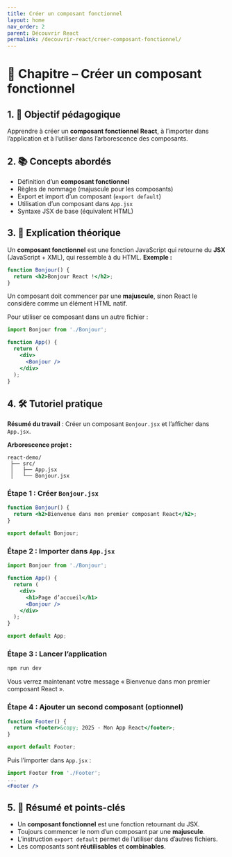 ```yaml
---
title: Créer un composant fonctionnel
layout: home
nav_order: 2
parent: Découvrir React
permalink: /decouvrir-react/creer-composant-fonctionnel/
---
```



# 📘 Chapitre – Créer un composant fonctionnel

## 1. 🎯 Objectif pédagogique

Apprendre à créer un **composant fonctionnel React**, à l’importer dans l’application et à l’utiliser dans l’arborescence des composants.

## 2. 📚 Concepts abordés

* Définition d’un **composant fonctionnel**
* Règles de nommage (majuscule pour les composants)
* Export et import d’un composant (`export default`)
* Utilisation d’un composant dans `App.jsx`
* Syntaxe JSX de base (équivalent HTML)

## 3. 🧠 Explication théorique

Un **composant fonctionnel** est une fonction JavaScript qui retourne du **JSX** (JavaScript + XML), qui ressemble à du HTML.
**Exemple :**

```jsx
function Bonjour() {
  return <h2>Bonjour React !</h2>;
}
```

Un composant doit commencer par une **majuscule**, sinon React le considère comme un élément HTML natif.

Pour utiliser ce composant dans un autre fichier :

```jsx
import Bonjour from './Bonjour';

function App() {
  return (
    <div>
      <Bonjour />
    </div>
  );
}
```

## 4. 🛠 Tutoriel pratique

**Résumé du travail** : Créer un composant `Bonjour.jsx` et l’afficher dans `App.jsx`.

**Arborescence projet :**

```
react-demo/
 ├── src/
 │   ├── App.jsx
 │   └── Bonjour.jsx
```

### Étape 1 : Créer `Bonjour.jsx`

```jsx
function Bonjour() {
  return <h2>Bienvenue dans mon premier composant React</h2>;
}

export default Bonjour;
```

### Étape 2 : Importer dans `App.jsx`

```jsx
import Bonjour from './Bonjour';

function App() {
  return (
    <div>
      <h1>Page d’accueil</h1>
      <Bonjour />
    </div>
  );
}

export default App;
```

### Étape 3 : Lancer l’application

```bash
npm run dev
```

Vous verrez maintenant votre message « Bienvenue dans mon premier composant React ».

### Étape 4 : Ajouter un second composant (optionnel)

```jsx
function Footer() {
  return <footer>&copy; 2025 - Mon App React</footer>;
}

export default Footer;
```

Puis l’importer dans `App.jsx` :

```jsx
import Footer from './Footer';
...
<Footer />
```

## 5. 🧾 Résumé et points-clés

* Un **composant fonctionnel** est une fonction retournant du JSX.
* Toujours commencer le nom d’un composant par une **majuscule**.
* L’instruction `export default` permet de l’utiliser dans d’autres fichiers.
* Les composants sont **réutilisables** et **combinables**.
